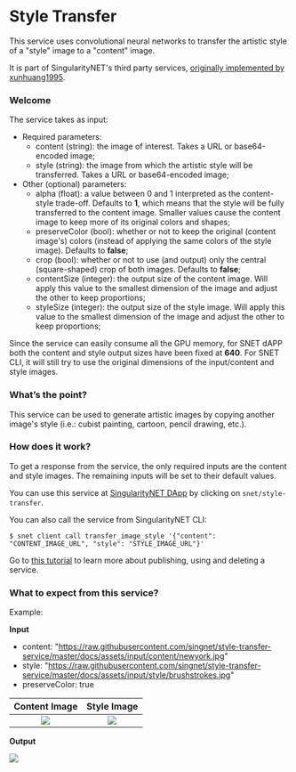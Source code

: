 [issue-template]: ../../../issues/new?template=BUG_REPORT.md
[feature-template]: ../../../issues/new?template=FEATURE_REQUEST.md

<!--
<a href="https://singularitynet.io/">
<img align="right" src="../assets/logo/singularityNETblue.png" alt="drawing" width="160"/>
</a>
-->

# Style Transfer

This service uses convolutional neural networks to transfer the artistic style of a "style" image to a "content" image.

It is part of SingularityNET's third party services, [originally implemented by xunhuang1995](https://github.com/xunhuang1995/AdaIN-style).

### Welcome

The service takes as input:
- Required parameters:
    - content (string): the image of interest. Takes a URL or base64-encoded image;
    - style (string): the image from which the artistic style will be transferred. Takes a URL or base64-encoded image;
- Other (optional) parameters:
    - alpha (float): a value between 0 and 1 interpreted as the content-style trade-off. Defaults to **1**, which means that the style will be fully transferred to the content image. Smaller values cause the content image to keep more of its original colors and shapes;
    - preserveColor (bool): whether or not to keep the original (content image's) colors (instead of applying the same colors of the style image). Defaults to **false**;
    - crop (bool): whether or not to use (and output) only the central (square-shaped) crop of both images. Defaults to **false**;
    - contentSize (integer): the output size of the content image. Will apply this value to the smallest dimension of the image and adjust the other to keep proportions;
    - styleSize (integer): the output size of the style image. Will apply this value to the smallest dimension of the image and adjust the other to keep proportions;

Since the service can easily consume all the GPU memory, for SNET dAPP both the content and style output sizes have been fixed at **640**. For SNET CLI, it will still try to use the original dimensions of the input/content and style images.

### What’s the point?

This service can be used to generate artistic images by copying another image's style (i.e.: cubist painting, cartoon, pencil drawing, etc.).

### How does it work?

To get a response from the service, the only required inputs are the content and style images. The remaining inputs will be set to their default values.

You can use this service at [SingularityNET DApp](http://beta.singularitynet.io/) by clicking on `snet/style-transfer`.

You can also call the service from SingularityNET CLI:

```
$ snet client call transfer_image_style '{"content": "CONTENT_IMAGE_URL", "style": "STYLE_IMAGE_URL"}'
```

Go to [this tutorial](https://dev.singularitynet.io/tutorials/publish/) to learn more about publishing, using and deleting a service.

### What to expect from this service?

Example:

**Input**

- content: "https://raw.githubusercontent.com/singnet/style-transfer-service/master/docs/assets/input/content/newyork.jpg"
- style: "https://raw.githubusercontent.com/singnet/style-transfer-service/master/docs/assets/input/style/brushstrokes.jpg"
- preserveColor: true

Content Image                        | Style Image
:-----------------------------------:|:-------------------------:
<img src="assets/input/newyork.jpg"> | <img src="assets/input/style/brushstrokes.jpg">

**Output**

<img src="assets/examples/newyork_brushstrokes_preservecolor.jpg">
